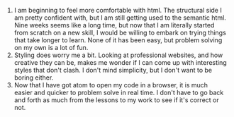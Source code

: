 1. I am beginning to feel more comfortable with html. The structural side I am pretty confident with, but I am still getting used to the semantic html. Nine weeks seems like a long time, but now that I am literally started from scratch on a new skill, I would be willing to embark on trying things that take longer to learn. None of it has been easy, but problem solving on my own is a lot of fun.
2. Styling does worry me a bit. Looking at professional websites, and how creative they can be, makes me wonder if I can come up with interesting styles that don't clash. I don't mind simplicity, but I don't want to be boring either.
3. Now that I have got atom to open my code in a browser, it is much easier and quicker to problem solve in real time. I don't have to go back and forth as much from the lessons to my work to see if it's correct or not. 
